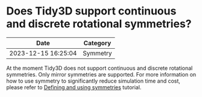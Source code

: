 # Does Tidy3D support continuous and discrete rotational symmetries?

| Date       | Category    |
|------------|-------------|
| 2023-12-15 16:25:04 | Symmetry |


At the moment Tidy3D does not support continuous and discrete rotational symmetries. Only mirror symmetries are supported. For more information on how to use symmetry to significantly reduce simulation time and cost, please refer to [Defining and using symmetries](https://www.flexcompute.com/tidy3d/examples/notebooks/Symmetry/) tutorial.